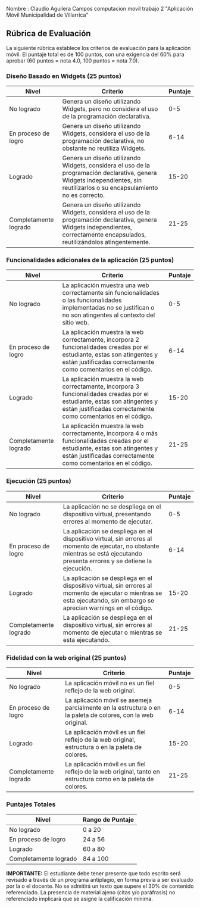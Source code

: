Nombre : Claudio Aguilera Campos
computacion movil trabajo 2 "Aplicación Móvil Municipalidad de Villarrica"

## Rúbrica de Evaluación

La siguiente rúbrica establece los criterios de evaluación para la aplicación móvil. El puntaje total es de 100 puntos, con una exigencia del 60% para aprobar (60 puntos = nota 4.0, 100 puntos = nota 7.0).

### Diseño Basado en Widgets (25 puntos)

| Nivel | Criterio | Puntaje |
|-------|----------|----------|
| No logrado | Genera un diseño utilizando Widgets, pero no considera el uso de la programación declarativa. | 0-5 |
| En proceso de logro | Genera un diseño utilizando Widgets, considera el uso de la programación declarativa, no obstante no reutiliza Widgets. | 6-14 |
| Logrado | Genera un diseño utilizando Widgets, considera el uso de la programación declarativa, genera Widgets independientes, sin reutilizarlos o su encapsulamiento no es correcto. | 15-20 |
| Completamente logrado | Genera un diseño utilizando Widgets, considera el uso de la programación declarativa, genera Widgets independientes, correctamente encapsulados, reutilizándolos atingentemente. | 21-25 |

### Funcionalidades adicionales de la aplicación (25 puntos)

| Nivel | Criterio | Puntaje |
|-------|----------|----------|
| No logrado | La aplicación muestra una web correctamente sin funcionalidades o las funcionalidades implementadas no se justifican o no son atingentes al contexto del sitio web. | 0-5 |
| En proceso de logro | La aplicación muestra la web correctamente, incorpora 2 funcionalidades creadas por el estudiante, estas son atingentes y están justificadas correctamente como comentarios en el código. | 6-14 |
| Logrado | La aplicación muestra la web correctamente, incorpora 3 funcionalidades creadas por el estudiante, estas son atingentes y están justificadas correctamente como comentarios en el código. | 15-20 |
| Completamente logrado | La aplicación muestra la web correctamente, incorpora 4 o más funcionalidades creadas por el estudiante, estas son atingentes y están justificadas correctamente como comentarios en el código. | 21-25 |

### Ejecución (25 puntos)

| Nivel | Criterio | Puntaje |
|-------|----------|----------|
| No logrado | La aplicación no se despliega en el dispositivo virtual, presentando errores al momento de ejecutar. | 0-5 |
| En proceso de logro | La aplicación se despliega en el dispositivo virtual, sin errores al momento de ejecutar, no obstante mientras se está ejecutando presenta errores y se detiene la ejecución. | 6-14 |
| Logrado | La aplicación se despliega en el dispositivo virtual, sin errores al momento de ejecutar o mientras se esta ejecutando, sin embargo se aprecian warnings en el código. | 15-20 |
| Completamente logrado | La aplicación se despliega en el dispositivo virtual, sin errores al momento de ejecutar o mientras se esta ejecutando. | 21-25 |

### Fidelidad con la web original (25 puntos)

| Nivel | Criterio | Puntaje |
|-------|----------|----------|
| No logrado | La aplicación móvil no es un fiel reflejo de la web original. | 0-5 |
| En proceso de logro | La aplicación móvil se asemeja parcialmente en la estructura o en la paleta de colores, con la web original. | 6-14 |
| Logrado | La aplicación móvil es un fiel reflejo de la web original, estructura o en la paleta de colores. | 15-20 |
| Completamente logrado | La aplicación móvil es un fiel reflejo de la web original, tanto en estructura como en la paleta de colores. | 21-25 |

### Puntajes Totales

| Nivel | Rango de Puntaje |
|-------|------------------|
| No logrado | 0 a 20 |
| En proceso de logro | 24 a 56 |
| Logrado | 60 a 80 |
| Completamente logrado | 84 a 100 |

**IMPORTANTE:**
El estudiante debe tener presente que todo escrito será revisado a través de un programa antiplagio, en forma previa a ser evaluado por la o el docente. No se admitirá un texto que supere el 30% de contenido referenciado. La presencia de material ajeno (citas y/o paráfrasis) no referenciado implicará que se asigne la calificación mínima.


